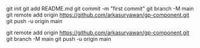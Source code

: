 git init
git add README.md
git commit -m "first commit"
git branch -M main
git remote add origin https://github.com/arkasuryawan/gp-component.git
git push -u origin main

git remote add origin https://github.com/arkasuryawan/gp-component.git
git branch -M main
git push -u origin main
